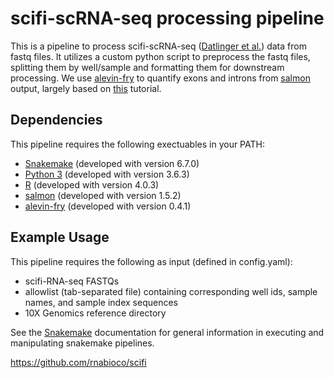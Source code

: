 #  scifi-scRNA-seq processing pipeline
This is a pipeline to process scifi-scRNA-seq ([Datlinger et al.](https://doi.org/10.1038/s41592-021-01153-z)) data from fastq files. It utilizes a custom python script to preprocess the fastq files, splitting them by well/sample and formatting them for downstream processing. We use [alevin-fry](https://github.com/COMBINE-lab/alevin-fry) to quantify exons and introns from [salmon](https://github.com/COMBINE-lab/salmon) output, largely based on [this](https://combine-lab.github.io/alevin-fry-tutorials/2021/improving-txome-specificity/) tutorial.

## Dependencies
This pipeline requires the following exectuables in your PATH:
* [Snakemake](https://github.com/snakemake/snakemake) (developed with version 6.7.0)
* [Python 3](https://www.python.org/) (developed with version 3.6.3)
* [R](https://www.r-project.org/) (developed with version 4.0.3)
* [salmon](https://github.com/COMBINE-lab/salmon) (developed with version 1.5.2)
* [alevin-fry](https://github.com/COMBINE-lab/alevin-fry) (developed with version 0.4.1)

## Example Usage
This pipeline requires the following as input (defined in config.yaml):
* scifi-RNA-seq FASTQs
* allowlist (tab-separated file) containing corresponding well ids, sample names, and sample index sequences
* 10X Genomics reference directory

See the [Snakemake](https://snakemake.readthedocs.io/en/stable/) documentation for general information in executing and manipulating snakemake pipelines.

https://github.com/rnabioco/scifi